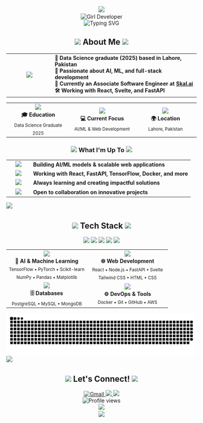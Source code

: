 <!-- Animated Header -->
<div align="center">
  <img src="https://capsule-render.vercel.app/api?type=waving&color=0:667eea,100:764ba2&height=200&section=header&text=Hi,%20I'm%20Duaa%20Mansur!&fontSize=40&fontColor=ffffff&animation=fadeIn&fontAlignY=35&desc=Aspiring%20Data%20Scientist%20%7C%20MERN%20Stack%20Developer%20%7C%20DevOps%20Enthusiast&descAlignY=55&descSize=16"/>
</div>

<div align="center">
  <img width="350" src="https://media.giphy.com/media/L1R1tvI9svkIWwpVYr/giphy.gif" alt="Girl Developer"/>
</div>

<!-- Animated Typing Text -->
<div align="center">
  <img src="https://readme-typing-svg.herokuapp.com?font=Fira+Code&size=22&duration=3000&pause=1000&color=667eea&center=true&vCenter=true&width=600&lines=Aspiring+Data+Scientist+%7C+MERN+Stack+Dev;DevOps+%26+FastAPI+Enthusiast;Always+Learning+%26+Collaborating;Creating+Impactful+AI+Solutions" alt="Typing SVG" />
</div>

<!-- About Me Section with Enhanced Visuals -->
<div align="center">
  <h2>
    <img src="https://media.giphy.com/media/iY8CRBdQXODJSCERIr/giphy.gif" width="35">
    About Me
    <img src="https://media.giphy.com/media/iY8CRBdQXODJSCERIr/giphy.gif" width="35">
  </h2>
</div>

<!-- Profile Card Style About Me -->
<div align="center">
  <table>
    <tr>
      <td align="center" width="150">
        <img src="https://user-images.githubusercontent.com/74038190/212748830-4c709398-a386-4761-84d7-9e10b98fbe6e.gif" width="100">
      </td>
      <td align="left" width="500">
        <strong>
          💫 Data Science graduate (2025) based in Lahore, Pakistan<br>
          🚀 Passionate about AI, ML, and full-stack development<br>
          💼 Currently an Associate Software Engineer at <a href="https://skal.ai/">Skal.ai</a><br>
          🛠️ Working with React, Svelte, and FastAPI
        </strong>
      </td>
    </tr>
  </table>
</div>

<!-- Visual Highlights with Icons -->
<div align="center">
  <table>
    <tr>
      <td align="center" width="200">
        <img src="https://user-images.githubusercontent.com/74038190/212284087-bbe7e430-757e-4901-90bf-4cd2ce3e1852.gif" width="50"><br>
        <strong>🎓 Education</strong><br>
        <sub>Data Science Graduate 2025</sub>
      </td>
      <td align="center" width="200">
        <img src="https://user-images.githubusercontent.com/74038190/212284100-561aa473-3905-4a80-b561-0d28506553ee.gif" width="50"><br>
        <strong>💻 Current Focus</strong><br>
        <sub>AI/ML & Web Development</sub>
      </td>
      <td align="center" width="200">
        <img src="https://user-images.githubusercontent.com/74038190/212284158-e840e285-664b-44d7-b79b-e264b5e54825.gif" width="50"><br>
        <strong>🌍 Location</strong><br>
        <sub>Lahore, Pakistan</sub>
      </td>
    </tr>
  </table>
</div>

<!-- What I'm Up To -->
<div align="center">
  <h3>
    <img src="https://user-images.githubusercontent.com/74038190/212749695-67dcbf4d-51dc-4f09-8dee-9b4e03d2f2c4.gif" width="30">
    What I'm Up To
    <img src="https://user-images.githubusercontent.com/74038190/212749695-67dcbf4d-51dc-4f09-8dee-9b4e03d2f2c4.gif" width="30">
  </h3>
</div>

<!-- Animated Bullet Points with Icons -->
<div align="center">
  <table>
    <tr>
      <td align="center" width="50">
        <img src="https://user-images.githubusercontent.com/74038190/212284136-03988914-d899-44b4-b1d9-4eeccf656e44.gif" width="30">
      </td>
      <td align="left">
        <strong>Building AI/ML models & scalable web applications</strong>
      </td>
    </tr>
    <tr>
      <td align="center" width="50">
        <img src="https://user-images.githubusercontent.com/74038190/212284115-f47cd8ff-2ffb-4b04-b5bf-4d1c14c0247f.gif" width="30">
      </td>
      <td align="left">
        <strong>Working with React, FastAPI, TensorFlow, Docker, and more</strong>
      </td>
    </tr>
    <tr>
      <td align="center" width="50">
        <img src="https://user-images.githubusercontent.com/74038190/212284094-e50ceae2-de86-4dd6-b97c-3b5637362c46.gif" width="30">
      </td>
      <td align="left">
        <strong>Always learning and creating impactful solutions</strong>
      </td>
    </tr>
    <tr>
      <td align="center" width="50">
        <img src="https://user-images.githubusercontent.com/74038190/212749447-bfb7e725-6987-49d9-ae85-2015e3e7cc41.gif" width="30">
      </td>
      <td align="left">
        <strong>Open to collaboration on innovative projects</strong>
      </td>
    </tr>
  </table>
</div>

<!-- Animated Divider -->
<img src="https://user-images.githubusercontent.com/73097560/115834477-dbab4500-a447-11eb-908a-139a6edaec5c.gif">

<!-- Tech Stack Section with Animations -->
<div align="center">
  <h2>
    <img src="https://media2.giphy.com/media/QssGEmpkyEOhBCb7e1/giphy.gif?cid=ecf05e47a0n3gi1bfqntqmob8g9aid1-5c385dfa7ed2.gif" width="50">
    Tech Stack
    <img src="https://media2.giphy.com/media/QssGEmpkyEOhBCb7e1/giphy.gif?cid=ecf05e47a0n3gi1bfqntqmob8g9aid1oyj2wr3ds3mg700bl&rid=giphy.gif" width="50">
  </h2>
</div>

<!-- Animated Skills Row -->
<div align="center">
  <img src="https://user-images.githubusercontent.com/74038190/212257454-16e3712e-945a-4ca2-b238-408ad0bf87e6.gif" width="100">
  <img src="https://user-images.githubusercontent.com/74038190/212257472-08e52665-c503-4bd9-aa20-f5a4dae769b5.gif" width="100">
  <img src="https://user-images.githubusercontent.com/74038190/212257468-1e9a91f1-b626-4baa-b15d-5c385dfa7ed2.gif" width="100">
  <img src="https://user-images.githubusercontent.com/74038190/212257460-738ff738-247f-4445-a718-cdd0ca76e2db.gif" width="100">
  <img src="https://user-images.githubusercontent.com/74038190/212257465-7ce8d493-cac5-494e-982a-5a9deb852c4b.gif" width="100">
</div>

<!-- Tech Categories -->
<div align="center">
  <table>
    <tr>
      <td align="center" width="200">
        <img src="https://user-images.githubusercontent.com/74038190/212257454-16e3712e-945a-4ca2-b238-408ad0bf87e6.gif" width="50"><br>
        <strong>🤖 AI & Machine Learning</strong><br>
        <sub>TensorFlow • PyTorch • Scikit-learn<br>NumPy • Pandas • Matplotlib</sub>
      </td>
      <td align="center" width="200">
        <img src="https://user-images.githubusercontent.com/74038190/212257472-08e52665-c503-4bd9-aa20-f5a4dae769b5.gif" width="50"><br>
        <strong>🌐 Web Development</strong><br>
        <sub>React • Node.js • FastAPI • Svelte<br>Tailwind CSS • HTML • CSS</sub>
      </td>
    </tr>
    <tr>
      <td align="center" width="200">
        <img src="https://user-images.githubusercontent.com/74038190/212257468-1e9a91f1-b626-4baa-b15d-5c385dfa7ed2.gif" width="50"><br>
        <strong>🗄️ Databases</strong><br>
        <sub>PostgreSQL • MySQL • MongoDB</sub>
      </td>
      <td align="center" width="200">
        <img src="https://user-images.githubusercontent.com/74038190/212257460-738ff738-247f-4445-a718-cdd0ca76e2db.gif" width="50"><br>
        <strong>⚙️ DevOps & Tools</strong><br>
        <sub>Docker • Git • GitHub • AWS</sub>
      </td>
    </tr>
  </table>
</div>

<!-- Animated Snake -->
<div align="center">
  <img src="https://raw.githubusercontent.com/platane/snk/output/github-contribution-grid-snake-dark.svg" alt="Snake animation" />
</div>

<!-- Connect Section with Animated Icons -->
<img src="https://user-images.githubusercontent.com/73097560/115834477-dbab4500-a447-11eb-908a-139a6edaec5c.gif">

<div align="center">
  <h2>
    <img src="https://media.giphy.com/media/LnQjpWaON8nhr21vNW/giphy.gif" width="60">
    Let's Connect!
    <img src="https://media.giphy.com/media/LnQjpWaON8nhr21vNW/giphy.gif" width="60">
  </h2>
</div>

<div align="center">
  <a href="mailto:duaa.mansur@example.com">
    <img src="https://img.shields.io/badge/Gmail-D14836?style=for-the-badge&logo=gmail&logoColor=white" alt="Gmail"/>
  </a>
  <a href="https://www.linkedin.com/in/duaa-mansur-bb4a1a201/">
    <img src="https://img.shields.io/badge/LinkedIn-duaaMansur-blue?style=for-the-badge&logo=linkedin&logoColor=white"/>
  </a>
  <a href="https://github.com/duaaMansur">
    <img src="https://img.shields.io/badge/GitHub-duaaMansur-black?style=for-the-badge&logo=github&logoColor=white"/>
  </a>
</div>

<!-- Profile Views Counter -->
<div align="center">
  <img src="https://komarev.com/ghpvc/?username=duaaMansur&label=Profile%20views&color=0e75b6&style=flat" alt="Profile views" />
</div>

<!-- Animated Footer -->
<div align="center">
  <img src="https://capsule-render.vercel.app/api?type=waving&color=0:667eea,100:764ba2&height=120&section=footer"/>
</div>

<!-- Fun Animated Element -->
<div align="center">
  <img src="https://user-images.githubusercontent.com/74038190/212284100-561aa473-3905-4a80-b561-0d28506553ee.gif" width="900">
</div>
